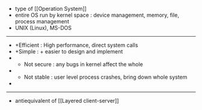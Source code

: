 - type of [[Operation System]]
- entire OS run by kernel space : device management, memory, file, process management
- UNIX (Linux), MS-DOS
- --------------------------------------------------------
- +Efficient : High performance, direct system calls
- +Simple : + easier to design and implement
- - Not secure : any bugs in kernel affect the whole
- - Not stable : user level process crashes, bring down whole system
- 
- ---------------------------------------------------------
- antiequivalent of [[Layered client-server]]
